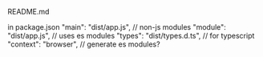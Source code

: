 README.md

in package.json
"main": "dist/app.js", // non-js modules
"module": "dist/app.js", // uses es modules
"types": "dist/types.d.ts", // for typescript
"context": "browser", // generate es modules?
